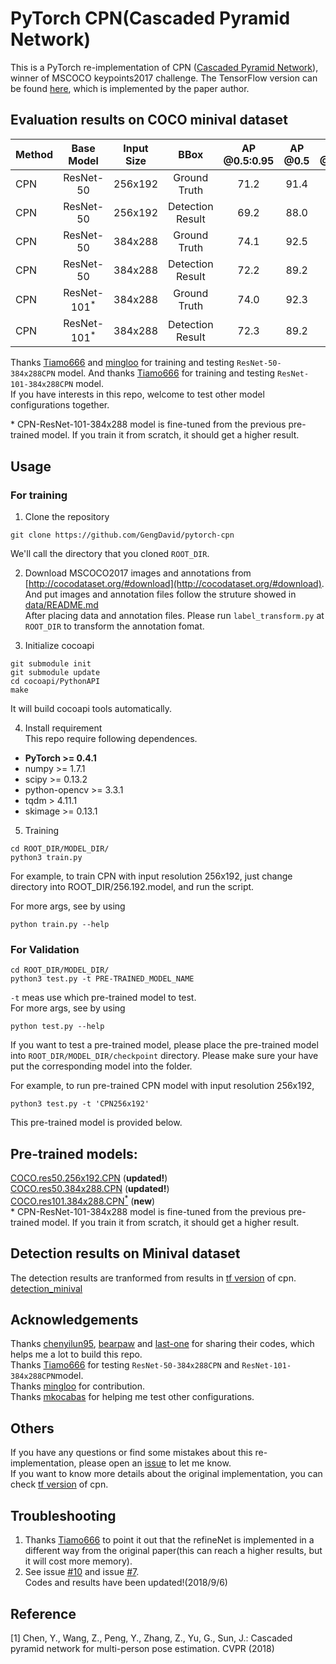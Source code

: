 # PyTorch CPN(Cascaded Pyramid Network)

This is a PyTorch re-implementation of CPN ([Cascaded Pyramid Network](https://arxiv.org/abs/1711.07319)), winner of MSCOCO keypoints2017 challenge. The TensorFlow version can be found [here](https://github.com/chenyilun95/tf-cpn), which is implemented by the paper author.

## Evaluation results on COCO minival dataset
<center>

| Method | Base Model | Input Size | BBox | AP @0.5:0.95 | AP @0.5 | AP @0.75 | AP medium | AP large |
|:-------|:--------:|:-----:|:-------:|:-------:|:-------:|:-------:|:-------:|:-------:|
| CPN | ResNet-50 | 256x192 | Ground Truth | 71.2 | 91.4 | 78.3 | 68.6 | 75.2 |
| CPN | ResNet-50 | 256x192 | Detection Result | 69.2 | 88.0 | 76.2 | 65.8 | 75.6 |
| CPN | ResNet-50 | 384x288 | Ground Truth | 74.1 | 92.5 | 80.6 | 70.6 | 79.5 |
| CPN | ResNet-50 | 384x288 | Detection Result | 72.2 | 89.2 | 78.6 | 68.1 | 79.3 |
| CPN | ResNet-101<sup>*</sup> | 384x288 | Ground Truth | 74.0 | 92.3 | 80.6 | 71.1 | 78.7 |
| CPN | ResNet-101<sup>*</sup> | 384x288 | Detection Result | 72.3 | 89.2 | 78.9 | 68.7 | 79.1 |
</center>

Thanks [Tiamo666](https://github.com/Tiamo666) and [mingloo](https://github.com/mingloo) for training and testing ```ResNet-50-384x288CPN``` model. And thanks [Tiamo666](https://github.com/Tiamo666) for training and testing ```ResNet-101-384x288CPN``` model.  
If you have interests in this repo, welcome to test other model configurations together.  

\* CPN-ResNet-101-384x288 model is fine-tuned from the previous pre-trained model. If you train it from scratch, it should get a higher result.

## Usage

### For training
1. Clone the repository
```
git clone https://github.com/GengDavid/pytorch-cpn
```

We'll call the directory that you cloned ```ROOT_DIR```.

2. Download MSCOCO2017 images and annotations from [http://cocodataset.org/#download](http://cocodataset.org/#download). And put images and annotation files follow the struture showed in [data/README.md](https://github.com/GengDavid/pytorch-cpn/blob/master/data/README.md)  
After placing data and annotation files. Please run ```label_transform.py``` at ```ROOT_DIR``` to transform the annotation fomat.

3. Initialize cocoapi
```
git submodule init
git submodule update
cd cocoapi/PythonAPI
make
```
It will build cocoapi tools automatically.

4. Install requirement  
  This repo require following dependences.
  - **PyTorch >= 0.4.1**
  - numpy >= 1.7.1
  - scipy >= 0.13.2
  - python-opencv >= 3.3.1
  - tqdm > 4.11.1
  - skimage >= 0.13.1

5. Training
```
cd ROOT_DIR/MODEL_DIR/
python3 train.py
```

For example, to train CPN with input resolution 256x192, just change directory into ROOT_DIR/256.192.model, and run the script.

For more args, see by using
```
python train.py --help
```

### For Validation
```
cd ROOT_DIR/MODEL_DIR/
python3 test.py -t PRE-TRAINED_MODEL_NAME
```

```-t``` meas use which pre-trained model to test.   
For more args, see by using
```
python test.py --help
```

If you want to test a pre-trained model, please place the pre-trained model into ```ROOT_DIR/MODEL_DIR/checkpoint``` directory. Please make sure your have put the corresponding model into the folder.

For example, to run pre-trained CPN model with input resolution 256x192,
```
python3 test.py -t 'CPN256x192'
```

This pre-trained model is provided below.

## Pre-trained models:
[COCO.res50.256x192.CPN](https://drive.google.com/open?id=1pUpU8o6QtgK197vAfCtT5cxokE9p-yuB) (**updated!**)  
[COCO.res50.384x288.CPN](https://drive.google.com/open?id=1L6Qq-incr2XtptdLJti3Zdf6sr19zs7y) (**updated!**)  
[COCO.res101.384x288.CPN<sup>*</sup>](https://drive.google.com/open?id=1zFYUsDbFG3xxMoZkSv253QsVD9AF9rv7) (**new**)  
\* CPN-ResNet-101-384x288 model is fine-tuned from the previous pre-trained model. If you train it from scratch, it should get a higher result.  

## Detection results on Minival dataset
The detection results are tranformed from results in [tf version](https://github.com/chenyilun95/tf-cpn) of cpn.  
[detection_minival](https://drive.google.com/open?id=1Iv6mH9DC0ia5POBFjI_MFWO2viG53TKA)

## Acknowledgements
Thanks [chenyilun95](https://github.com/chenyilun95), [bearpaw](https://github.com/bearpaw) and [last-one](https://github.com/last-one) for sharing their codes, which helps me a lot to build this repo.  
Thanks [Tiamo666](https://github.com/Tiamo666) for testing ```ResNet-50-384x288CPN``` and ```ResNet-101-384x288CPN```model.   
Thanks [mingloo](https://github.com/mingloo) for contribution.  
Thanks [mkocabas](https://github.com/mkocabas) for helping me test other configurations.  

## Others
If you have any questions or find some mistakes about this re-implementation, please open an [issue](https://github.com/GengDavid/pytorch-cpn/issues) to let me know.  
If you want to know more details about the original implementation, you can check [tf version](https://github.com/chenyilun95/tf-cpn) of cpn.

## Troubleshooting
1. Thanks [Tiamo666](https://github.com/Tiamo666) to point it out that the refineNet is implemented in a different way from the original paper(this can reach a higher results, but it will cost more memory).  
2. See issue [#10](https://github.com/GengDavid/pytorch-cpn/issues/10) and issue [#7](https://github.com/GengDavid/pytorch-cpn/issues/7).  
Codes and results have been updated!(2018/9/6)

## Reference
[1] Chen, Y., Wang, Z., Peng, Y., Zhang, Z., Yu, G., Sun, J.: Cascaded pyramid network for multi-person pose estimation. CVPR (2018)
